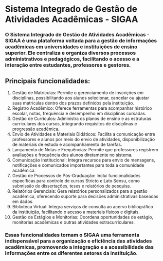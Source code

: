 # Sistema Integrado de Gestão de Atividades Acadêmicas - SIGAA

### O Sistema Integrado de Gestão de Atividades Acadêmicas - SIGAA é uma plataforma voltada para a gestão de informações acadêmicas em universidades e instituições de ensino superior. Ele centraliza e organiza diversos processos administrativos e pedagógicos, facilitando o acesso e a interação entre estudantes, professores e gestores.

## Principais funcionalidades:
1. Gestão de Matrículas: Permite o gerenciamento de inscrições em disciplinas, possibilitando aos alunos selecionar, cancelar ou ajustar suas matrículas dentro dos prazos definidos pela instituição.
2. Registro Acadêmico: Oferece ferramentas para acompanhar histórico escolar, notas, frequência e desempenho em disciplinas cursadas.
3. Gestão de Currículos: Administra os planos de ensino e as estruturas curriculares dos cursos, integrando requisitos de disciplinas e progressão acadêmica.
4. Envio de Atividades e Materiais Didáticos: Facilita a comunicação entre professores e alunos por meio do envio de atividades, disponibilização de materiais de estudo e acompanhamento de tarefas.
5. Lançamento de Notas e Frequências: Permite que professores registrem avaliações e frequência dos alunos diretamente no sistema.
6. Comunicação Institucional: Integra recursos para envio de mensagens, notificações e comunicados importantes para toda a comunidade acadêmica.
7. Gestão de Processos de Pós-Graduação: Inclui funcionalidades específicas para controle de cursos Stricto e Lato Sensu, como submissão de dissertações, teses e relatórios de pesquisa.
8. Relatórios Gerenciais: Gera relatórios personalizados para a gestão acadêmica, oferecendo suporte para decisões administrativas baseadas em dados.
9. Biblioteca Virtual: Integra serviços de consulta ao acervo bibliográfico da instituição, facilitando o acesso a materiais físicos e digitais.
10. Gestão de Estágios e Monitorias: Coordena oportunidades de estágio, monitorias acadêmicas e outras atividades extracurriculares.

### Essas funcionalidades tornam o SIGAA uma ferramenta indispensável para a organização e eficiência das atividades acadêmicas, promovendo a integração e a acessibilidade das informações entre os diferentes setores da instituição.
